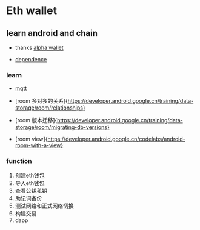 # Eth wallet

## learn android and chain

- thanks [alpha wallet](https://github.com/AlphaWallet/alpha-wallet-android)

- [dependence](https://github.com/stars/zg919506719/lists/wallet)


### learn
- [mqtt](https://github.com/eclipse/paho.mqtt.android)

- [room 多对多的关系]{https://developer.android.google.cn/training/data-storage/room/relationships}
- [room 版本迁移]{https://developer.android.google.cn/training/data-storage/room/migrating-db-versions}
- [room view]{https://developer.android.google.cn/codelabs/android-room-with-a-view}

### function
1. 创建eth钱包
2. 导入eth钱包
3. 查看公钥私钥
4. 助记词备份
5. 测试网络和正式网络切换
6. 构建交易
7. dapp
